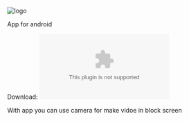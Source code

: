 ![logo](https://github.com/muxtorov-xusrav/flutter_camera_app/assets/71163361/faaaf81b-3b2e-4efb-b174-59084fc2b311)

App for android

Download: ![XOXO](https://github.com/muxtorov-xusrav/flutter_camera_app/raw/main/app-arm64-v8a-release.apk)

With app you can use camera for make vidoe in block screen
